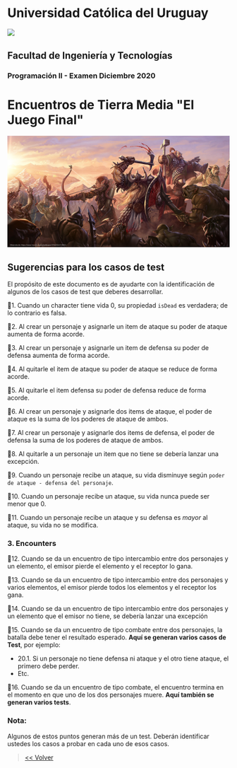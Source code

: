 # Universidad Católica del Uruguay

<img src="https://ucu.edu.uy/sites/all/themes/univer/logo.png">

## Facultad de Ingeniería y Tecnologías

### Programación II - Examen Diciembre 2020

# Encuentros de Tierra Media "El Juego Final"

![Banner](./banner.png)



## Sugerencias para los casos de test

El propósito de este documento es de ayudarte con la identificación de algunos de los casos de test que deberes desarrollar.

🥉1. Cuando un character tiene vida 0, su propiedad `isDead` es verdadera; de lo contrario es falsa.

🥈2. Al crear un personaje y asignarle un item de ataque  su poder de ataque aumenta de forma acorde.

🥈3. Al crear un personaje y asignarle un item de defensa su poder de defensa aumenta de forma acorde.

🥈4. Al quitarle el item de ataque su poder de ataque se reduce de forma acorde.

🥈5. Al quitarle el item defensa su poder de defensa reduce de forma acorde.

🥈6. Al crear un personaje y asignarle dos items de ataque, el poder de ataque es la suma de los poderes de ataque de ambos.

🥈7. Al crear un personaje y asignarle dos items de defensa, el poder de defensa la suma de los poderes de ataque de ambos.

🏅8. Al quitarle a un personaje un item que no tiene se debería lanzar una excepción.

🥈9. Cuando un personaje recibe un ataque, su vida disminuye según `poder de ataque - defensa del personaje`.

🥈10. Cuando un personaje recibe un ataque, su vida nunca puede ser menor que 0.

🥈11. Cuando un personaje recibe un ataque y su defensa es _mayor_ al ataque, su vida no se modifica.

### 3. Encounters

🥈12. Cuando se da un encuentro de tipo intercambio entre dos personajes y un elemento, el emisor pierde el elemento y el receptor lo gana.

🏅13. Cuando se da un encuentro de tipo intercambio entre dos personajes y varios elementos, el emisor pierde todos los elementos y el receptor los gana.

🏅14. Cuando se da un encuentro de tipo intercambio entre dos personajes y un elemento que el emisor no tiene, se debería lanzar una excepción

🏅15. Cuando se da un encuentro de tipo combate entre dos personajes, la batalla debe tener el resultado esperado. **Aquí se generan varios casos de Test**, por ejemplo:

-   20.1. Si un personaje no tiene defensa ni ataque y el otro tiene ataque, el primero debe perder.
-   Etc.

💎16. Cuando se da un encuentro de tipo combate, el encuentro termina en el momento en que uno de los dos personajes muere. **Aquí también se generan varios tests**.

### Nota:
Algunos de estos puntos generan más de un test. Deberán identificar ustedes los casos a probar en cada uno de esos casos. 

> [<< Volver](../README.md)